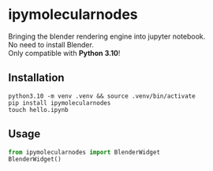 # ipymolecularnodes

Bringing the blender rendering engine into jupyter notebook.  
No need to install Blender.  
Only compatible with **Python 3.10**!

## Installation
```
python3.10 -m venv .venv && source .venv/bin/activate
pip install ipymolecularnodes
touch hello.ipynb
```

## Usage

```python
from ipymolecularnodes import BlenderWidget
BlenderWidget()
```
